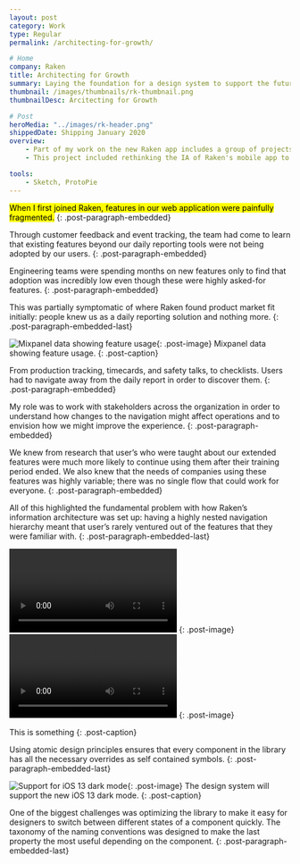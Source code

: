 ```yaml
---
layout: post
category: Work
type: Regular
permalink: /architecting-for-growth/

# Home
company: Raken
title: Architecting for Growth
summary: Laying the foundation for a design system to support the future of the Raken app.
thumbnail: /images/thumbnails/rk-thumbnail.png
thumbnailDesc: Arcitecting for Growth

# Post
heroMedia: "../images/rk-header.png"
shippedDate: Shipping January 2020
overview:
    - Part of my work on the new Raken app includes a group of projects that can be categorized as platform design.
    - This project included rethinking the IA of Raken's mobile app to focus more on the correct persona.

tools:
    - Sketch, ProtoPie
---
```


<mark>When I first joined Raken, features in our web application were painfully fragmented.</mark>
{: .post-paragraph-embedded}

Through customer feedback and event tracking, the team had come to learn that existing features beyond our daily reporting tools were not being adopted by our users.
{: .post-paragraph-embedded}

Engineering teams were spending months on new features only to find that adoption was incredibly low even though these were highly asked-for features.
{: .post-paragraph-embedded}

This was partially symptomatic of where Raken found product market fit initially: people knew us as a daily reporting solution and nothing more.
{: .post-paragraph-embedded-last}


![Mixpanel data showing feature usage](../images/ia-1.png){: .post-image}
Mixpanel data showing feature usage.
{: .post-caption}

From production tracking, timecards, and safety talks, to checklists. Users had to navigate away from the daily report in order to discover them.
{: .post-paragraph-embedded}

My role was to work with stakeholders across the organization in order to understand how changes to the navigation might affect operations and to envision how we might improve the experience.
{: .post-paragraph-embedded}

We knew from research that user’s who were taught about our extended features were much more likely to continue using them after their training period ended. We also knew that the needs of companies using these features was highly variable; there was no single flow that could work for everyone.
{: .post-paragraph-embedded}

All of this highlighted the fundamental problem with how Raken’s information architecture was set up: having a highly nested navigation hierarchy meant that user’s rarely ventured out of the features that they were familiar with.
{: .post-paragraph-embedded-last}

<video autoplay loop>
  <source src="../images/project-and-company.mp4" type="video/mp4">
  <source src="myVideo.webm" type="video/webm">
  <p>Your browser doesn't support HTML5 video. Here is
     a <a href="myVideo.mp4">link to the video</a> instead.</p>
</video>
{: .post-image}
<video type="video/mp4" src="../images/project-and-company.mp4" autoplay loop></video>
{: .post-image}

This is something
{: .post-caption}




Using atomic design principles ensures that every component in the library has all the necessary overrides as self contained symbols. 
{: .post-paragraph-embedded-last}

![Support for iOS 13 dark mode](../images/rk-1.png){: .post-image}
The design system will support the new iOS 13 dark mode.
{: .post-caption}

One of the biggest challenges was optimizing the library to make it easy for designers to switch between different states of a component quickly. The taxonomy of the naming conventions was designed to make the last property the most useful depending on the component.
{: .post-paragraph-embedded-last}